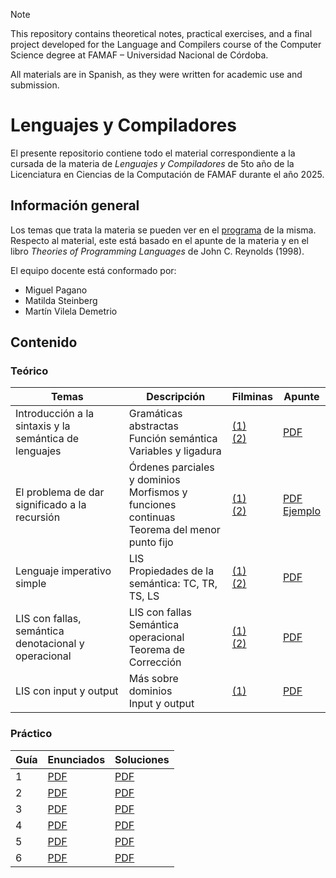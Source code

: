 > [!note]
> This repository contains theoretical notes, practical exercises, and a final project developed for the Language and Compilers course of the Computer Science degree at FAMAF – Universidad Nacional de Córdoba.
>
> All materials are in Spanish, as they were written for academic use and submission.

# Lenguajes y Compiladores

El presente repositorio contiene todo el material correspondiente a la cursada de la materia de _Lenguajes y Compiladores_ de 5to año de la Licenciatura en Ciencias de la Computación de FAMAF durante el año 2025.

## Información general

Los temas que trata la materia se pueden ver en el [programa](./information/study_program.pdf) de la misma. Respecto al material, este está basado en el apunte de la materia y en el libro _Theories of Programming Languages_ de John C. Reynolds (1998).

El equipo docente está conformado por:

- Miguel Pagano
- Matilda Steinberg
- Martín Vilela Demetrio

## Contenido

### Teórico

<div align="center">

| Temas                                                  | Descripción                                                                                             | Filminas                                                                                                                                                                           | Apunte                                                                                                                             |
| ------------------------------------------------------ | ------------------------------------------------------------------------------------------------------- | ---------------------------------------------------------------------------------------------------------------------------------------------------------------------------------- | ---------------------------------------------------------------------------------------------------------------------------------- |
| Introducción a la sintaxis y la semántica de lenguajes | Gramáticas abstractas <br /> Función semántica <br /> Variables y ligadura                              | [(1)](./theory/slides/01-part_1-abstract_sintax_and_semantic.pdf) <br /> [(2)](./theory/slides/01-part_2-free_and_bound_variable_coincidence_and_substitution.pdf)                 | [PDF](./theory/notes/01-abstract_sintax.pdf)                                                                                       |
| El problema de dar significado a la recursión          | Órdenes parciales y dominios <br /> Morfismos y funciones continuas <br /> Teorema del menor punto fijo | [(1)](./theory/slides/02-part_1-recursion_definition_posets_domains_predomains.pdf) <br /> [(2)](./theory/slides/02-part_2-continuous_functions_and_least_fixed_point_theorem.pdf) | [PDF](./theory/notes/02-meaning_of_recursion.pdf) <br /> [Ejemplo](./theory/notes/02-example_of_least_fixed_point_calculation.pdf) |
| Lenguaje imperativo simple                             | LIS <br /> Propiedades de la semántica: TC, TR, TS, LS                                                  | [(1)](./theory/slides/03-part_1-simple_imperative_language.pdf) <br /> [(2)](./theory/slides/03-part_2-simple_imperative_language.pdf)                                             | [PDF](./theory/notes/03-imperative_language.pdf)                                                                                   |
| LIS con fallas, semántica denotacional y operacional   | LIS con fallas <br /> Semántica operacional <br /> Teorema de Corrección                                | [(1)](./theory/slides/04-part_1-lis_with_fails.pdf) <br /> [(2)](./theory/slides/04-part_2-operational_semantic.pdf)                                                               | [PDF](./theory/notes/03-imperative_language.pdf)                                                                                   |
| LIS con input y output                                 | Más sobre dominios <br /> Input y output                                                                | [(1)](./theory/slides/05-list_with_input_and_output.pdf)                                                                                                                           | [PDF](./theory/notes/03-imperative_language.pdf)                                                                                   |

</div>

### Práctico

<div align="center">

| Guía | Enunciados                           | Soluciones                          |
| ---- | ------------------------------------ | ----------------------------------- |
| 1    | [PDF](./exercises/statements/01.pdf) | [PDF](./exercises/solutions/01.pdf) |
| 2    | [PDF](./exercises/statements/02.pdf) | [PDF](./exercises/solutions/02.pdf) |
| 3    | [PDF](./exercises/statements/03.pdf) | [PDF](./exercises/solutions/03.pdf) |
| 4    | [PDF](./exercises/statements/04.pdf) | [PDF](./exercises/solutions/04.pdf) |
| 5    | [PDF](./exercises/statements/05.pdf) | [PDF](./exercises/solutions/05.pdf) |
| 6    | [PDF](./exercises/statements/06.pdf) | [PDF](./exercises/solutions/06.pdf) |

</div>
